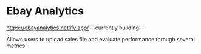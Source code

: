 # Ebay Analytics
https://ebayanalytics.netlify.app/
--currently building--

Allows users to upload sales file and evaluate performance through several metrics.

